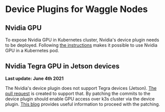 # Device Plugins for Waggle Nodes

## Nvidia GPU

To expose Nvidia GPU in Kubernetes cluster, Nvidia's device plugin needs to be deployed. Following [the instructions](https://github.com/NVIDIA/k8s-device-plugin#quick-start) makes it possible to use Nvidia GPU in a Kubernetes pod.

## Nvidia Tegra GPU in Jetson devices

__Last update: June 4th 2021__

The Nvidia's device plugin does not support Tegra devices (Jetson). [The pull request](https://gitlab.com/nvidia/kubernetes/device-plugin/-/merge_requests/61) is created to support that. By patching the commits to the device plugin should enable GPU access over k3s cluster via the device plugin. [This blog](https://blogs.windriver.com/wind_river_blog/2020/06/nvidia-k8s-device-plugin-for-wind-river-linux/) provides useful information to proceed with the patching.
